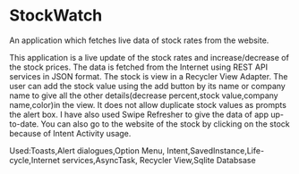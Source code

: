 # StockWatch
An application which fetches live data of stock rates from the website.

This application is a live update of the stock rates and increase/decrease of the stock prices.
The data is fetched from the Internet using REST API services in JSON format. 
The stock is view in a Recycler View Adapter. 
The user can add the stock value using the add button by its name or company name to give all the other 
details(decrease percent,stock value,company name,color)in the view. It does not allow duplicate stock values as prompts the alert box. 
I have also used Swipe Refresher to give the data of app up-to-date.
You can also go to the website of the stock by clicking on the stock because of Intent Activity usage.

Used:Toasts,Alert dialogues,Option Menu, Intent,SavedInstance,Life-cycle,Internet services,AsyncTask, Recycler View,Sqlite Databsase

